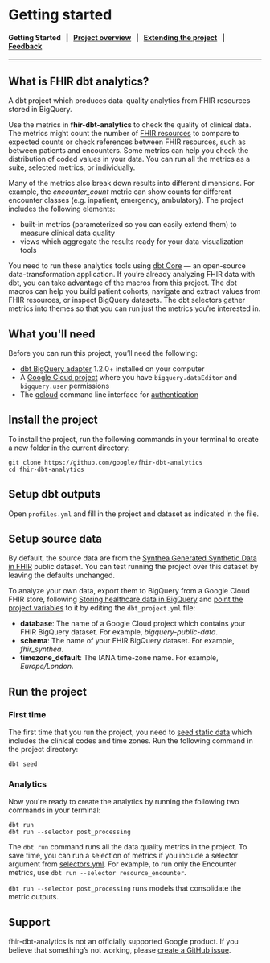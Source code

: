 # Getting started

#### **Getting Started** &nbsp; | &nbsp; [Project overview](docs/project_overview.md) &nbsp; | &nbsp; [Extending the project](docs/extending_the_project.md) &nbsp; | &nbsp; [Feedback](http://www.google.com/url?sa=D&q=https://docs.google.com/forms/d/e/1FAIpQLScU0WXCXA7xOX7kGr6QSW9BNMZwHswf5zq10MfRnnZJYQ6L8g/viewform)

---

## What is FHIR dbt analytics?

A dbt project which produces data-quality analytics from FHIR resources stored in BigQuery.

Use the metrics in **fhir-dbt-analytics** to check the quality of clinical data. The metrics might count the number of [FHIR resources](http://www.google.com/url?sa=D&q=http://build.fhir.org/resourcelist.html) to compare to expected counts or check references between FHIR resources, such as between patients and encounters. Some metrics can help you check the distribution of coded values in your data. You can run all the metrics as a suite, selected metrics, or individually.

Many of the metrics also break down results into different dimensions. For example, the *encounter_count* metric can show counts for different encounter classes (e.g. inpatient, emergency, ambulatory). The project includes the following elements:

- built-in metrics (parameterized so you can easily extend them) to measure clinical data quality
- views which aggregate the results ready for your data-visualization tools

You need to run these analytics tools using [dbt Core](http://www.google.com/url?sa=D&q=https://docs.getdbt.com/docs/introduction) — an open-source data-transformation application. If you’re already analyzing FHIR data with dbt, you can take advantage of the macros from this project. The dbt macros can help you build patient cohorts, navigate and extract values from FHIR resources, or inspect BigQuery datasets. The dbt selectors gather metrics into themes so that you can run just the metrics you’re interested in.


## What you'll need

Before you can run this project, you’ll need the following:

- [dbt BigQuery adapter](http://www.google.com/url?sa=D&q=https://docs.getdbt.com/reference/warehouse-setups/bigquery-setup) 1.2.0+ installed on your computer
- A [Google Cloud project](https://cloud.google.com/resource-manager/docs/creating-managing-projects) where you have `bigquery.dataEditor` and `bigquery.user` permissions
- The [gcloud](https://cloud.google.com/sdk/docs/install) command line interface for [authentication](http://www.google.com/url?sa=D&q=https://docs.getdbt.com/reference/warehouse-setups/bigquery-setup#local-oauth-gcloud-setup)


## Install the project

To install the project, run the following commands in your terminal to create a new folder in the current directory:

```
git clone https://github.com/google/fhir-dbt-analytics
cd fhir-dbt-analytics
```


## Setup dbt outputs

Open `profiles.yml` and fill in the project and dataset as indicated in the file.


## Setup source data

By default, the source data are from the [Synthea Generated Synthetic Data in FHIR](https://console.cloud.google.com/marketplace/details/mitre/synthea-fhir) public dataset. You can test running the project over this dataset by leaving the defaults unchanged.

To analyze your own data, export them to BigQuery from a Google Cloud FHIR store, following [Storing healthcare data in BigQuery](https://cloud.google.com/architecture/storing-healthcare-data-in-bigquery) and [point the project variables](http://www.google.com/url?sa=D&q=https://docs.getdbt.com/docs/build/project-variables) to it by editing the `dbt_project.yml` file:

- **database**: The name of a Google Cloud project which contains your FHIR BigQuery dataset. For example, *bigquery-public-data*.
- **schema**: The name of your FHIR BigQuery dataset. For example, *fhir_synthea*.
- **timezone_default**: The IANA time-zone name. For example, *Europe/London*.


## Run the project

### First time

The first time that you run the project, you need to [seed static data](http://www.google.com/url?sa=D&q=https://docs.getdbt.com/docs/build/seeds) which includes the clinical codes and time zones. Run the following command in the project directory:

```
dbt seed
```

### Analytics

Now you're ready to create the analytics by running the following two commands in your terminal:

```
dbt run
dbt run --selector post_processing
```

The `dbt run` command runs all the data quality metrics in the project. To save time, you can run a selection of metrics if you include a selector argument from [selectors.yml](http://www.google.com/url?sa=D&q=https://docs.getdbt.com/reference/node-selection/yaml-selectors). For example, to run only the Encounter metrics, use `dbt run --selector resource_encounter`.

`dbt run --selector post_processing` runs models that consolidate the metric outputs.


## Support

fhir-dbt-analytics is not an officially supported Google product. If you believe that something’s not working, please [create a GitHub issue](http://www.google.com/url?sa=D&q=https://docs.github.com/en/issues/tracking-your-work-with-issues/creating-an-issue).